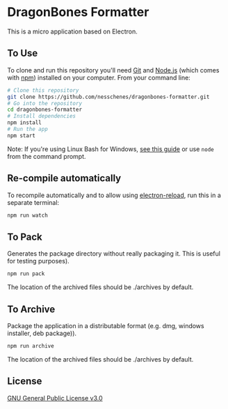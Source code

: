 # DragonBones Formatter

This is a micro application based on Electron.

## To Use

To clone and run this repository you'll need [Git](https://git-scm.com) and [Node.js](https://nodejs.org/en/download/) (which comes with [npm](http://npmjs.com)) installed on your computer. From your command line:

```bash
# Clone this repository
git clone https://github.com/nesschenes/dragonbones-formatter.git
# Go into the repository
cd dragonbones-formatter
# Install dependencies
npm install
# Run the app
npm start
```

Note: If you're using Linux Bash for Windows, [see this guide](https://www.howtogeek.com/261575/how-to-run-graphical-linux-desktop-applications-from-windows-10s-bash-shell/) or use `node` from the command prompt.

## Re-compile automatically

To recompile automatically and to allow using [electron-reload](https://github.com/yan-foto/electron-reload), run this in a separate terminal:

```bash
npm run watch
```

## To Pack

Generates the package directory without really packaging it. This is useful for testing purposes).

```bash
npm run pack
```

The location of the archived files should be ./archives by default.

## To Archive

Package the application in a distributable format (e.g. dmg, windows installer, deb package)).

```bash
npm run archive
```

The location of the archived files should be ./archives by default.

## License

[GNU General Public License v3.0](LICENSE.md)
